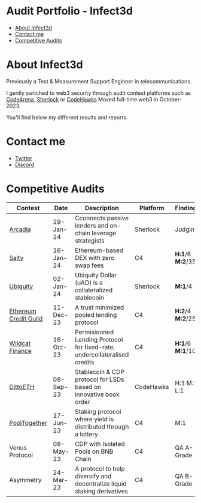 # Audit Portfolio - Infect3d
- [About Infect3d](#about-Infect3d)
- [Contact me](#contact-me)
- [Competitive Audits](#competitive-audits)

# About Infect3d
Previously a Test & Measurement Support Engineer in telecommunications.

I gently switched to web3 security through audit contest platforms such as [Code4rena](https://code4rena.com/), [Sherlock](https://www.sherlock.xyz/) or [CodeHawks](https://www.codehawks.com/)
Moved full-time web3 in October-2023.

You'll find below my different results and reports.

# Contact me
- [Twitter](https://twitter.com/InfectedCrypto)
- [Discord](https://discordapp.com/users/209246832675651585)


# Competitive Audits
| Contest				| Date		| Description 																| Platform  | Findings			| Mention						| Report														|
| --------------------- | --------- |--------------------------------------------------------------------------	| --------- | -----------------	| ---------------------------	| ------------------------------------------------------------- |
| [Arcadia](https://audits.sherlock.xyz/contests/137)		| 29-Jan-24	| Cconnects passive lenders and on-chain leverage strategists	| Sherlock		| Judging		|								|  [Not Started](github.com/InfectedIsm/Reports-Portfolio/blob/main/Competitive%20Audits/0-%20In%20Progress.md)       |
| [Salty](https://code4rena.com/audits/2024-01-saltyio#top)		| 16-Jan-24		| Ethereum-based DEX with zero swap fees										| C4		| **H:1**/6 **M:2**/35		|								| [Still not public](github.com/InfectedIsm/Reports-Portfolio/blob/main/Competitive%20Audits/0-%20In%20Progress.md)       |
| [Ubiquity](https://audits.sherlock.xyz/contests/138)		| 02-Jan-24	| Ubiquity Dollar (uAD) is a collateralized stablecoin								| Sherlock	| **M:1**/4		|								| [Still not public](github.com/InfectedIsm/Reports-Portfolio/blob/main/Competitive%20Audits/0-%20In%20Progress.md)       |
| [Ethereum Credit Guild](https://code4rena.com/audits/2023-12-ethereum-credit-guild)	| 11-Dec-23	| A trust minimized pooled lending protocol		| C4		| **H:2**/4 **M:2**/25		|  								| [Link](https://github.com/InfectedIsm/Reports-Portfolio/blob/main/Competitive%20Audits/Ethereum%20Credit%20Guild.md)       |
| [Wildcat Finance](https://code4rena.com/audits/2023-10-the-wildcat-protocol#top)		| 16-Oct-23	| Permisionned Lending Protocol for fixed-rate, undercollateralised credits	| C4		| **H:1**/6  **M:1**/10			| 								| [Link](https://github.com/InfectedIsm/Reports-Portfolio/blob/main/Competitive%20Audits/Wildcat%20Finance.md)       |
| [DittoETH](https://www.codehawks.com/contests/clm871gl00001mp081mzjdlwc)				| 08-Sep-23	| Stablecoin & CDP protocol for LSDs based on innovative book order			| CodeHawks	| H:1 M:1 L:1		| 1 H selected for report		| [Link](https://github.com/InfectedIsm/Reports-Portfolio/blob/main/Competitive%20Audits/DittoETH.md)       |
| [PoolTogether](https://code4rena.com/audits/2021-10-pooltogether-v4-contest#top)			| 17-Jun-23	| Staking protocol where yield is distributed through a lottery				| C4		| M:1				| 1 M Selected for report		| [Link](https://github.com/InfectedIsm/Reports-Portfolio/blob/main/Competitive%20Audits/Pool%20Together.md)       |
| Venus Protocol		| 08-May-23	| CDP with Isolated Pools on BNB Chain										| C4		| QA A-Grade		|								| [Link](https://github.com/InfectedIsm/Reports-Portfolio/blob/main/Competitive%20Audits/Venus%20Protocol.md)       |
| Asymmetry				| 24-Mar-23	| A protocol to help diversify and decentralize liquid staking derivatives	| C4		| QA B-Grade		|								| [Link](https://github.com/InfectedIsm/Reports-Portfolio/blob/main/Competitive%20Audits/Assymetry.md)       |

